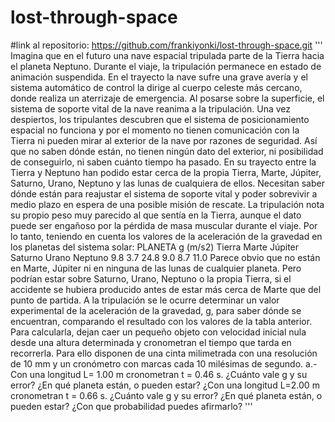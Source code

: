 # lost-through-space
#link al repositorio: https://github.com/frankiyonki/lost-through-space.git
'''
Imagina que en el futuro una nave espacial tripulada parte de la Tierra hacia el planeta Neptuno. Durante el viaje, la tripulación permanece en estado de animación suspendida. En el trayecto la nave sufre una grave avería y el sistema automático de control la dirige al cuerpo celeste más cercano, donde realiza un aterrizaje de emergencia. Al posarse sobre la superficie, el sistema de soporte vital de la nave reanima a la tripulación.
Una vez despiertos, los tripulantes descubren que el sistema de posicionamiento espacial no funciona y por el momento no tienen comunicación con la Tierra ni pueden mirar al exterior de la nave por razones de seguridad. Así que no saben dónde están, no tienen ningún dato del exterior, ni posibilidad de conseguirlo, ni saben cuánto tiempo ha pasado.
En su trayecto entre la Tierra y Neptuno han podido estar cerca de la propia Tierra, Marte, Júpiter, Saturno, Urano, Neptuno y las lunas de cualquiera de ellos.
Necesitan saber dónde están para reajustar el sistema de soporte vital y poder sobrevivir a medio plazo en espera de una posible misión de rescate. La tripulación nota su propio peso muy parecido al que sentía en la Tierra, aunque el dato puede ser engañoso por la pérdida de masa muscular durante el viaje. Por lo tanto, teniendo en cuenta los valores de la aceleración de la gravedad en los planetas del sistema solar:
PLANETA g (m/s2)
Tierra Marte Júpiter Saturno Urano Neptuno 9.8 3.7 24.8 9.0 8.7 11.0
Parece obvio que no están en Marte, Júpiter ni en ninguna de las lunas de cualquier planeta. Pero podrían estar sobre Saturno, Urano, Neptuno o la propia Tierra, si el accidente se hubiera producido antes de estar más cerca de Marte que del punto de partida.
A la tripulación se le ocurre determinar un valor experimental de la aceleración de la gravedad, g, para saber dónde se encuentran, comparando el resultado con los valores de la tabla anterior. Para calcularla, dejan caer un pequeño objeto con velocidad inicial nula desde una altura determinada y cronometran el tiempo que tarda en recorrerla. Para ello disponen de una cinta milimetrada con una resolución de 10 mm y un cronómetro con marcas cada 10 milésimas de segundo.
a.- Con una longitud L= 1.00 m cronometran t = 0.46 s. ¿Cuánto vale g y su error?
¿En qué planeta están, o pueden estar?
¿Con una longitud L=2.00 m cronometran t = 0.66 s. ¿Cuánto vale g y su error?
¿En qué planeta están, o pueden estar?
¿Con que probabilidad puedes afirmarlo?
'''
